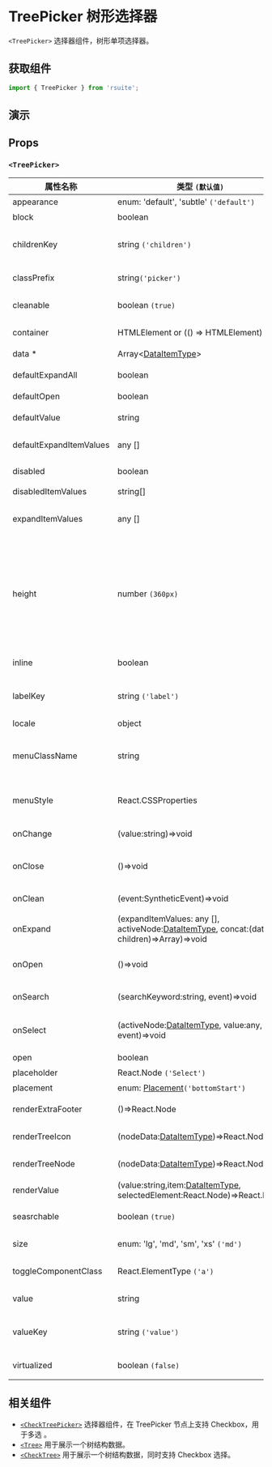 # TreePicker 树形选择器

`<TreePicker>` 选择器组件，树形单项选择器。

## 获取组件

```js
import { TreePicker } from 'rsuite';
```

## 演示

<!--{demo}-->

## Props

### `<TreePicker>`

| 属性名称                | 类型 `(默认值)`                                                                                     | 描述                                                                            |
| ----------------------- | --------------------------------------------------------------------------------------------------- | ------------------------------------------------------------------------------- |
| appearance              | enum: 'default', 'subtle' `('default')`                                                             | 设置外观                                                                        |
| block                   | boolean                                                                                             | 堵塞整行                                                                        |
| childrenKey             | string `('children')`                                                                               | tree 数据结构 children 属性名称                                                 |
| classPrefix             | string`('picker')`                                                                                  | 组件 CSS 类的前缀                                                               |
| cleanable               | boolean `(true)`                                                                                    | 是否可以清除                                                                    |
| container               | HTMLElement or (() => HTMLElement)                                                                  | 设置渲染的容器                                                                  |
| data \*                 | Array&lt;[DataItemType](#types)&gt;                                                                 | tree 数据                                                                       |
| defaultExpandAll        | boolean                                                                                             | 默认展开所有节点                                                                |
| defaultOpen             | boolean                                                                                             | 默认打开                                                                        |
| defaultValue            | string                                                                                              | 默认选中的值                                                                    |
| defaultExpandItemValues | any []                                                                                              | 设置默认展开节点的值                                                            |
| disabled                | boolean                                                                                             | 是否禁用 Picker                                                                 |
| disabledItemValues      | string[]                                                                                            | 禁用选项                                                                        |
| expandItemValues        | any []                                                                                              | 设置展开节点的值（受控）                                                        |
| height                  | number `(360px)`                                                                                    | menu 的高度。当设置了 virtualized 为 true 时， 可以通过 height 控制 menu 的高度 |
| inline                  | boolean                                                                                             | 是否内联显示 tree                                                               |
| labelKey                | string `('label')`                                                                                  | tree 数据结构 label 属性名称                                                    |
| locale                  | object                                                                                              | 本地语言                                                                        |
| menuClassName           | string                                                                                              | 应用于菜单 DOM 节点的 css class                                                 |
| menuStyle               | React.CSSProperties                                                                                 | 应用于菜单 DOM 节点的 style                                                     |
| onChange                | (value:string)=>void                                                                                | 数据改变的回调函数                                                              |
| onClose                 | ()=>void                                                                                            | 关闭 Dropdown 的回调函数                                                        |
| onClean                 | (event:SyntheticEvent)=>void                                                                        | 值清理时触发回调                                                                |
| onExpand                | (expandItemValues: any [], activeNode:[DataItemType](#types), concat:(data, children)=>Array)=>void | 树节点展示时的回调                                                              |
| onOpen                  | ()=>void                                                                                            | 展开 Dropdown 的回调函数                                                        |
| onSearch                | (searchKeyword:string, event)=>void                                                                 | 搜索回调函数                                                                    |
| onSelect                | (activeNode:[DataItemType](#types), value:any, event)=>void                                         | 选择树节点后的回调函数                                                          |
| open                    | boolean                                                                                             | 打开（受控）                                                                    |
| placeholder             | React.Node `('Select')`                                                                             | 占位符                                                                          |
| placement               | enum: [Placement](#types)`('bottomStart')`                                                          | 打开位置                                                                        |
| renderExtraFooter       | ()=>React.Node                                                                                      | 自定义页脚内容                                                                  |
| renderTreeIcon          | (nodeData:[DataItemType](#types))=>React.Node                                                       | 自定义渲染 图标                                                                 |
| renderTreeNode          | (nodeData:[DataItemType](#types))=>React.Node                                                       | 自定义渲染 tree 节点                                                            |
| renderValue             | (value:string,item:[DataItemType](#types), selectedElement:React.Node)=>React.Node                  | 自定义渲染 placeholder                                                          |
| seasrchable             | boolean `(true)`                                                                                    | 是否可以搜索                                                                    |
| size                    | enum: 'lg', 'md', 'sm', 'xs' `('md')`                                                               | 设置组件尺寸                                                                    |
| toggleComponentClass    | React.ElementType `('a')`                                                                           | 为组件自定义元素类型                                                            |
| value                   | string                                                                                              | 当前选中的值                                                                    |
| valueKey                | string `('value')`                                                                                  | tree 数据结构 value 属性名称                                                    |
| virtualized             | boolean `(false)`                                                                                   | 是否开启虚拟列表                                                                |

## 相关组件

- [`<CheckTreePicker>`](./check-tree-picker) 选择器组件，在 TreePicker 节点上支持 Checkbox，用于多选 。
- [`<Tree>`](./tree) 用于展示一个树结构数据。
- [`<CheckTree>`](./check-tree) 用于展示一个树结构数据，同时支持 Checkbox 选择。
